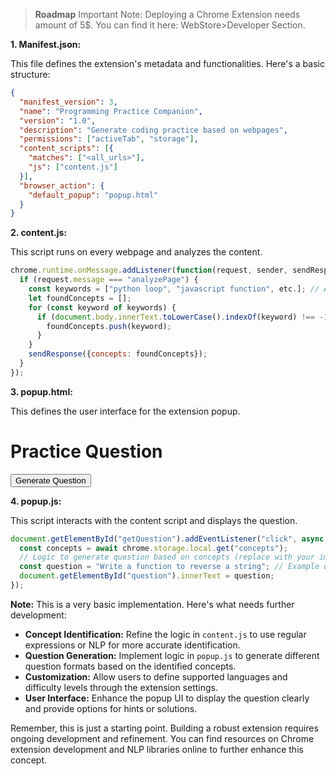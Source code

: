> **Roadmap**
>Important Note:
> Deploying a Chrome Extension needs amount of 5$. You can find it here: WebStore>Developer Section.<br>

**1. Manifest.json:**

This file defines the extension's metadata and functionalities. Here's a basic structure:

```json
{
  "manifest_version": 3,
  "name": "Programming Practice Companion",
  "version": "1.0",
  "description": "Generate coding practice based on webpages",
  "permissions": ["activeTab", "storage"],
  "content_scripts": [{
    "matches": ["<all_urls>"],
    "js": ["content.js"]
  }],
  "browser_action": {
    "default_popup": "popup.html"
  }
}
```

**2. content.js:**

This script runs on every webpage and analyzes the content.

```javascript
chrome.runtime.onMessage.addListener(function(request, sender, sendResponse) {
  if (request.message === "analyzePage") {
    const keywords = ["python loop", "javascript function", etc.]; // Add your keywords here
    let foundConcepts = [];
    for (const keyword of keywords) {
      if (document.body.innerText.toLowerCase().indexOf(keyword) !== -1) {
        foundConcepts.push(keyword);
      }
    }
    sendResponse({concepts: foundConcepts});
  }
});
```

**3. popup.html:**

This defines the user interface for the extension popup.

<!DOCTYPE html>
<html>
<head>
  <title>Practice Companion</title>
  <script src="content.js"></script>  </head>
<body>
  <h1>Practice Question</h1>
  <p id="question"></p>
  <button onclick="getQuestion()">Generate Question</button>
  <script src="popup.js"></script>
</body>
</html>


**4. popup.js:**

This script interacts with the content script and displays the question.

```javascript
document.getElementById("getQuestion").addEventListener("click", async () => {
  const concepts = await chrome.storage.local.get("concepts");
  // Logic to generate question based on concepts (replace with your implementation)
  const question = "Write a function to reverse a string"; // Example question
  document.getElementById("question").innerText = question;
});
```

**Note:** This is a very basic implementation. Here's what needs further development:

* **Concept Identification:** Refine the logic in `content.js` to use regular expressions or NLP for more accurate identification.
* **Question Generation:** Implement logic in `popup.js` to generate different question formats based on the identified concepts.
* **Customization:** Allow users to define supported languages and difficulty levels through the extension settings.
* **User Interface:** Enhance the popup UI to display the question clearly and provide options for hints or solutions.

Remember, this is just a starting point. Building a robust extension requires ongoing development and refinement. You can find resources on Chrome extension development and NLP libraries online to further enhance this concept. 

